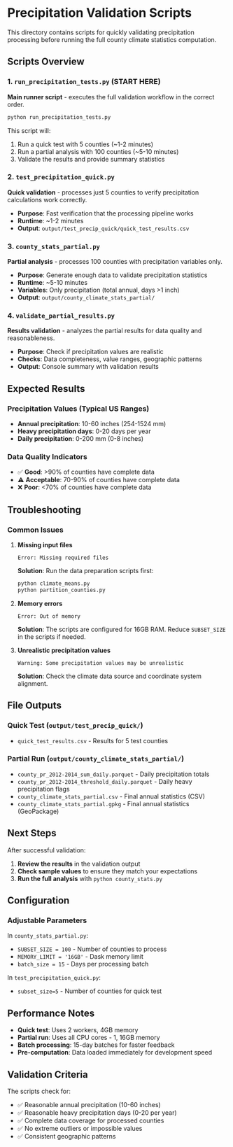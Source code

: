 # Precipitation Validation Scripts

This directory contains scripts for quickly validating precipitation processing before running the full county climate statistics computation.

## Scripts Overview

### 1. `run_precipitation_tests.py` (START HERE)
**Main runner script** - executes the full validation workflow in the correct order.

```bash
python run_precipitation_tests.py
```

This script will:
1. Run a quick test with 5 counties (~1-2 minutes)
2. Run a partial analysis with 100 counties (~5-10 minutes) 
3. Validate the results and provide summary statistics

### 2. `test_precipitation_quick.py`
**Quick validation** - processes just 5 counties to verify precipitation calculations work correctly.

- **Purpose**: Fast verification that the processing pipeline works
- **Runtime**: ~1-2 minutes
- **Output**: `output/test_precip_quick/quick_test_results.csv`

### 3. `county_stats_partial.py`
**Partial analysis** - processes 100 counties with precipitation variables only.

- **Purpose**: Generate enough data to validate precipitation statistics
- **Runtime**: ~5-10 minutes
- **Variables**: Only precipitation (total annual, days >1 inch)
- **Output**: `output/county_climate_stats_partial/`

### 4. `validate_partial_results.py`
**Results validation** - analyzes the partial results for data quality and reasonableness.

- **Purpose**: Check if precipitation values are realistic
- **Checks**: Data completeness, value ranges, geographic patterns
- **Output**: Console summary with validation results

## Expected Results

### Precipitation Values (Typical US Ranges)
- **Annual precipitation**: 10-60 inches (254-1524 mm)
- **Heavy precipitation days**: 0-20 days per year
- **Daily precipitation**: 0-200 mm (0-8 inches)

### Data Quality Indicators
- ✅ **Good**: >90% of counties have complete data
- ⚠️ **Acceptable**: 70-90% of counties have complete data  
- ❌ **Poor**: <70% of counties have complete data

## Troubleshooting

### Common Issues

1. **Missing input files**
   ```
   Error: Missing required files
   ```
   **Solution**: Run the data preparation scripts first:
   ```bash
   python climate_means.py
   python partition_counties.py
   ```

2. **Memory errors**
   ```
   Error: Out of memory
   ```
   **Solution**: The scripts are configured for 16GB RAM. Reduce `SUBSET_SIZE` in the scripts if needed.

3. **Unrealistic precipitation values**
   ```
   Warning: Some precipitation values may be unrealistic
   ```
   **Solution**: Check the climate data source and coordinate system alignment.

## File Outputs

### Quick Test (`output/test_precip_quick/`)
- `quick_test_results.csv` - Results for 5 test counties

### Partial Run (`output/county_climate_stats_partial/`)
- `county_pr_2012-2014_sum_daily.parquet` - Daily precipitation totals
- `county_pr_2012-2014_threshold_daily.parquet` - Daily heavy precipitation flags
- `county_climate_stats_partial.csv` - Final annual statistics (CSV)
- `county_climate_stats_partial.gpkg` - Final annual statistics (GeoPackage)

## Next Steps

After successful validation:

1. **Review the results** in the validation output
2. **Check sample values** to ensure they match your expectations
3. **Run the full analysis** with `python county_stats.py`

## Configuration

### Adjustable Parameters

In `county_stats_partial.py`:
- `SUBSET_SIZE = 100` - Number of counties to process
- `MEMORY_LIMIT = '16GB'` - Dask memory limit
- `batch_size = 15` - Days per processing batch

In `test_precipitation_quick.py`:
- `subset_size=5` - Number of counties for quick test

## Performance Notes

- **Quick test**: Uses 2 workers, 4GB memory
- **Partial run**: Uses all CPU cores - 1, 16GB memory
- **Batch processing**: 15-day batches for faster feedback
- **Pre-computation**: Data loaded immediately for development speed

## Validation Criteria

The scripts check for:
- ✅ Reasonable annual precipitation (10-60 inches)
- ✅ Reasonable heavy precipitation days (0-20 per year)
- ✅ Complete data coverage for processed counties
- ✅ No extreme outliers or impossible values
- ✅ Consistent geographic patterns 